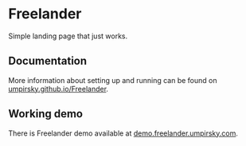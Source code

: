 Freelander
==========

Simple landing page that just works.

Documentation
-------------

More information about setting up and running can be found on [umpirsky.github.io/Freelander](http://umpirsky.github.io/Freelander/).

Working demo
------------

There is Freelander demo available at [demo.freelander.umpirsky.com](http://demo.freelander.umpirsky.com/).
